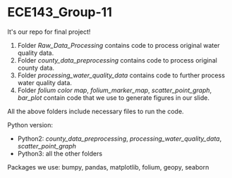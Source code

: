 # ECE143_Group-11
It's our repo for final project!

1. Folder *Raw_Data_Processing* contains code to process original water quality data.
2. Folder *county_data_preprocessing* contains code to process original county data.
3. Folder *processing_water_quality_data* contains code to further process water quality data.
4. Folder *folium color map*, *folium_marker_map*, *scatter_point_graph*, *bar_plot* contain code that we use to generate figures in our slide.

All the above folders include necessary files to run the code.

Python version: 
+ Python2: *county_data_preprocessing*, *processing_water_quality_data*, *scatter_point_graph*
+ Python3: all the other folders

Packages we use: 
bumpy, pandas, matplotlib, folium, geopy, seaborn
